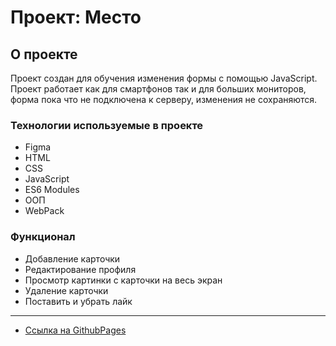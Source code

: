 # Проект: Место

## О проекте
Проект создан для обучения изменения формы с помощью JavaScript.
Проект работает как для смартфонов так и для больших мониторов, форма пока что не подключена к серверу, изменения не сохраняются.

### Технологии используемые в проекте
* Figma
* HTML
* CSS
* JavaScript
* ES6 Modules
* ООП
* WebPack

### Функционал
* Добавление карточки
* Редактирование профиля
* Просмотр картинки с карточки на весь экран
* Удаление карточки
* Поставить и убрать лайк
****

* [Ссылка на GithubPages](https://raznex.github.io/mesto/)
